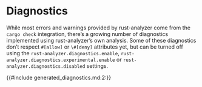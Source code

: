 # Diagnostics

While most errors and warnings provided by rust-analyzer come from the
`cargo check` integration, there’s a growing number of diagnostics
implemented using rust-analyzer’s own analysis. Some of these
diagnostics don’t respect `#[allow]` or `\#[deny]` attributes yet, but
can be turned off using the `rust-analyzer.diagnostics.enable`,
`rust-analyzer.diagnostics.experimental.enable` or
`rust-analyzer.diagnostics.disabled` settings.

<!-- toc -->

{{#include generated_diagnostics.md:2:}}
